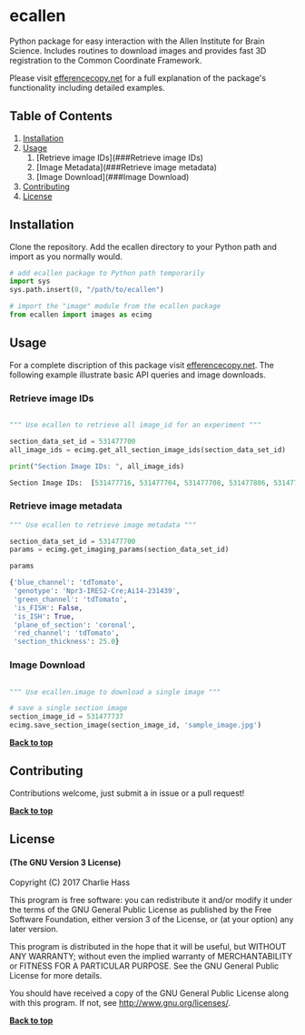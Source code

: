 # ecallen
Python package for easy interaction with the Allen Institute for Brain Science. Includes routines to download images and provides fast 3D registration to the Common Coordinate Framework.

Please visit [efferencecopy.net](https://efferencecopy.net/allen-brain-atlas-interfacing-with-the-allen-api/) for a full explanation of the package's functionality including detailed examples.

## Table of Contents

1. [Installation](##Installation)
1. [Usage](##Usage)
    1. [Retrieve image IDs](###Retrieve image IDs)
    1. [Image Metadata](###Retrieve image metadata)
    1. [Image Download](###Image Download)
1. [Contributing](##Contributing)
1. [License](##License)


## Installation

Clone the repository. Add the ecallen directory to your Python path and import as you normally would.

```Python
# add ecallen package to Python path temporarily
import sys
sys.path.insert(0, "/path/to/ecallen")

# import the "image" module from the ecallen package
from ecallen import images as ecimg

```

## Usage

For a complete discription of this package visit [efferencecopy.net](https://efferencecopy.net/allen-brain-atlas-interfacing-with-the-allen-api/). The following example illustrate basic API queries and image downloads.

### Retrieve image IDs

```Python

""" Use ecallen to retrieve all image_id for an experiment """

section_data_set_id = 531477700
all_image_ids = ecimg.get_all_section_image_ids(section_data_set_id)

print("Section Image IDs: ", all_image_ids)

Section Image IDs:  [531477716, 531477704, 531477708, 531477806, 531477718, 531477765, 531477843, 531477755, 531477787, 531477853, 531477789, 531477733, 531477739, 531477800, 531477841, 531477702, 531477722, 531477767, 531477796, 531477804, 531477798, 531477829, 531477743, 531477714, 531477712, 531477735, 531477779, 531477818, 531477763, 531477855, 531477825, 531477785, 531477759, 531477794, 531477737, 531477845, 531477808, 531477832, 531477706, 531477747, 531477729, 531477810, 531477835, 531477749, 531477777, 531477816, 531477757, 531477727, 531477745, 531477849]

```


### Retrieve image metadata

```Python
""" Use ecallen to retrieve image metadata """

section_data_set_id = 531477700
params = ecimg.get_imaging_params(section_data_set_id)

params

{'blue_channel': 'tdTomato',
 'genotype': 'Npr3-IRES2-Cre;Ai14-231439',
 'green_channel': 'tdTomato',
 'is_FISH': False,
 'is_ISH': True,
 'plane_of_section': 'coronal',
 'red_channel': 'tdTomato',
 'section_thickness': 25.0}
```

### Image Download

```Python

""" Use ecallen.image to download a single image """

# save a single section image
section_image_id = 531477737
ecimg.save_section_image(section_image_id, 'sample_image.jpg')

```

**[Back to top](#table-of-contents)**


## Contributing

Contributions welcome, just submit a in issue or a pull request!

**[Back to top](#table-of-contents)**

## License

#### (The GNU Version 3 License)

Copyright (C) 2017 Charlie Hass

This program is free software: you can redistribute it and/or modify
it under the terms of the GNU General Public License as published by
the Free Software Foundation, either version 3 of the License, or
(at your option) any later version.

This program is distributed in the hope that it will be useful,
but WITHOUT ANY WARRANTY; without even the implied warranty of
MERCHANTABILITY or FITNESS FOR A PARTICULAR PURPOSE.  See the
GNU General Public License for more details.

You should have received a copy of the GNU General Public License
along with this program.  If not, see <http://www.gnu.org/licenses/>.

**[Back to top](#table-of-contents)**
